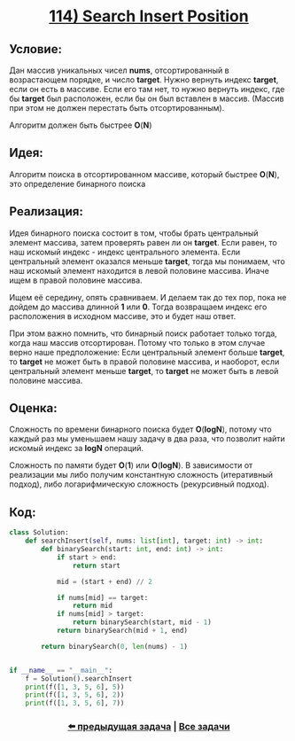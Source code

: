 <div align='center'>
<h1><a href='https://leetcode.com/problems/search-insert-position/description/'><strong>114) Search Insert Position</strong></a></h1>
</div>

## **Условие:**

Дан массив уникальных чисел **nums**, отсортированный в возрастающем порядке, и число **target**. Нужно вернуть индекс **target**, если он есть в массиве. Если его там нет, то нужно вернуть индекс, где бы **target** был расположен, если бы он был вставлен в массив. (Массив при этом не должен перестать быть отсортированным).

Алгоритм должен быть быстрее **O**(**N**)

## **Идея:**

Алгоритм поиска в отсортированном массиве, который быстрее **O**(**N**), это определение бинарного поиска

## **Реализация:**

Идея бинарного поиска состоит в том, чтобы брать центральный элемент массива, затем проверять равен ли он **target**. Если равен, то наш искомый индекс - индекс центрального элемента. Если центральный элемент оказался меньше **target**, тогда мы понимаем, что наш искомый элемент находится в левой половине массива. Иначе ищем в правой половине массива.

Ищем её середину, опять сравниваем. И делаем так до тех пор, пока не дойдем до массива длинной **1** или **0**. Тогда возвращаем индекс его расположения в исходном массиве, это и будет наш ответ.

При этом важно помнить, что бинарный поиск работает только тогда, когда наш массив отсортирован. Потому что только в этом случае верно наше предположение: Если центральный элемент больше **target**, то **target** не может быть в правой половине массива, и наоборот, если центральный элемент меньше **target**, то **target** не может быть в левой половине массива.



## **Оценка:**

Сложность по времени бинарного поиска будет **O**(**logN**), потому что каждый раз мы уменьшаем нашу задачу в два раза, что позволит найти искомый индекс за **logN** операций.

Сложность по памяти будет **O**(**1**) или **O**(**logN**). В зависимости от реализации мы либо получим константную сложность (итеративный подход), либо логарифмическую сложность (рекурсивный подход).

## Код:
```python
class Solution:
    def searchInsert(self, nums: list[int], target: int) -> int:
        def binarySearch(start: int, end: int) -> int:
            if start > end:
                return start

            mid = (start + end) // 2

            if nums[mid] == target:
                return mid
            if nums[mid] > target:
                return binarySearch(start, mid - 1)
            return binarySearch(mid + 1, end)

        return binarySearch(0, len(nums) - 1)


if __name__ == "__main__":
    f = Solution().searchInsert
    print(f([1, 3, 5, 6], 5))
    print(f([1, 3, 5, 6], 2))
    print(f([1, 3, 5, 6], 7))

```

<div align='center'><h3><a href='https://github.com/TAskMAster339/PythonAlgorithms/tree/main/113.Maximum%20Sum%20Circular%20Subarray'>⬅️ предыдущая задача</a>&nbsp;|&nbsp;<a href='https://github.com/TAskMAster339/PythonAlgorithms/tree/main/README.md'>Все задачи</a></h3></div>
